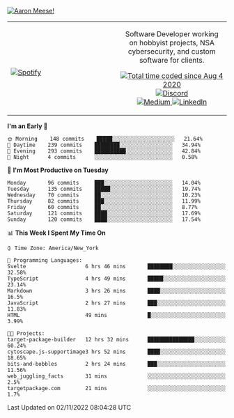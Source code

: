 [![Aaron Meese!](https://user-images.githubusercontent.com/17814535/88975338-a2aabf00-d27f-11ea-963f-8a19608716b4.png)](https://github.com/ajmeese7/readme-ascii "README ASCII")

<!-- Modified from project here: https://github.com/novatorem/novatorem -->
<table width="100%">
  <tr>
  <td width="50%">

&nbsp; <br> [![Spotify](https://ajmeese7.vercel.app/api/spotify)](https://open.spotify.com/user/ajmeese)

  </td>
  <td width="50%">
    <p align="center">
    Software Developer working on hobbyist projects, NSA cybersecurity, and custom software for clients.
    </p>
    <p align="center">
      <a href="https://wakatime.com/@f726891d-3b02-46cd-9b60-e8c59f9e2b14">
        <img src="https://wakatime.com/badge/user/f726891d-3b02-46cd-9b60-e8c59f9e2b14.svg" alt="Total time coded since Aug 4 2020" title="WakaTime" />
      </a>
      <a href="http://link.aaronmeese.com/discord">
        <img src="https://img.shields.io/badge/discord-ajmeese7%234835-369?style=flat-square&logo=discord&logoColor=white&color=purple" alt="Discord" title="Discord">
      </a>
      <br />
      <a href="https://link.aaronmeese.com/medium">
        <img src="https://img.shields.io/badge/medium-ajmeese7-1DB954?style=flat-square&logo=medium&logoColor=white" alt="Medium" title="Medium">
      </a>
      <a href="https://link.aaronmeese.com/linkedin">
        <img src="https://img.shields.io/badge/linkedIn-aaronmeese-1DB954?style=flat-square&logo=linkedin&logoColor=white&color=blue" alt="LinkedIn" title="LinkedIn">
      </a>
    </p>
  </td>

</table>

[//]: <> (The `&nbsp;` is to have Aphelion take up more space)

<!--START_SECTION:waka-->
**I'm an Early 🐤** 

```text
🌞 Morning    148 commits    █████░░░░░░░░░░░░░░░░░░░░   21.64% 
🌆 Daytime    239 commits    ████████░░░░░░░░░░░░░░░░░   34.94% 
🌃 Evening    293 commits    ██████████░░░░░░░░░░░░░░░   42.84% 
🌙 Night      4 commits      ░░░░░░░░░░░░░░░░░░░░░░░░░   0.58%

```
📅 **I'm Most Productive on Tuesday** 

```text
Monday       96 commits     ███░░░░░░░░░░░░░░░░░░░░░░   14.04% 
Tuesday      135 commits    █████░░░░░░░░░░░░░░░░░░░░   19.74% 
Wednesday    70 commits     ██░░░░░░░░░░░░░░░░░░░░░░░   10.23% 
Thursday     82 commits     ███░░░░░░░░░░░░░░░░░░░░░░   11.99% 
Friday       60 commits     ██░░░░░░░░░░░░░░░░░░░░░░░   8.77% 
Saturday     121 commits    ████░░░░░░░░░░░░░░░░░░░░░   17.69% 
Sunday       120 commits    ████░░░░░░░░░░░░░░░░░░░░░   17.54%

```


📊 **This Week I Spent My Time On** 

```text
⌚︎ Time Zone: America/New_York

💬 Programming Languages: 
Svelte                   6 hrs 46 mins       ████████░░░░░░░░░░░░░░░░░   32.58% 
TypeScript               4 hrs 49 mins       █████░░░░░░░░░░░░░░░░░░░░   23.14% 
Markdown                 3 hrs 26 mins       ████░░░░░░░░░░░░░░░░░░░░░   16.5% 
JavaScript               2 hrs 27 mins       ███░░░░░░░░░░░░░░░░░░░░░░   11.83% 
HTML                     49 mins             █░░░░░░░░░░░░░░░░░░░░░░░░   3.99%

🐱‍💻 Projects: 
target-package-builder   12 hrs 32 mins      ███████████████░░░░░░░░░░   60.24% 
cytoscape.js-supportimage3 hrs 52 mins       ████░░░░░░░░░░░░░░░░░░░░░   18.65% 
bits-and-bobbles         2 hrs 24 mins       ███░░░░░░░░░░░░░░░░░░░░░░   11.56% 
web_juggling_facts       31 mins             ░░░░░░░░░░░░░░░░░░░░░░░░░   2.5% 
targetpackage.com        21 mins             ░░░░░░░░░░░░░░░░░░░░░░░░░   1.7%

```


 Last Updated on 02/11/2022 08:04:28 UTC
<!--END_SECTION:waka-->
